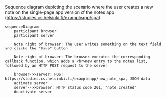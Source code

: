 Sequence diagram depicting the scenario where the user creates a new note on the single-page app version of the notes app (https://studies.cs.helsinki.fi/exampleapp/spa).

```mermaid
sequenceDiagram
    participant browser
    participant server

    Note right of browser: The user writes something on the text field and clicks the "Save" button

    Note right of browser: The browser executes the corresponding callback function, which adds a <br>new entry to the notes list, followed by an HTTP POST request to the server

    browser->>server: POST https://studies.cs.helsinki.fi/exampleapp/new_note_spa, JSON data
    activate server
    server-->>browser: HTTP status code 201, "note created"
    deactivate server

```